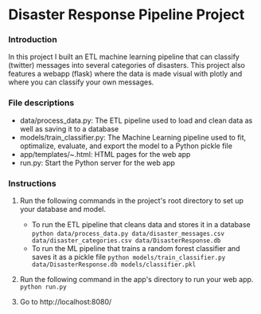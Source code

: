 # Disaster Response Pipeline Project

### Introduction

In this project I built an ETL machine learning pipeline that can classify (twitter) messages into several categories of disasters. This project also features a webapp (flask) where the data is made visual with plotly and where you can classify your own messages. 

### File descriptions

* data/process_data.py:  The ETL pipeline used to load and clean data as well as saving it to a database
* models/train_classifier.py: The Machine Learning pipeline used to fit, optimalize, evaluate, and export the model to a Python pickle file
* app/templates/~.html: HTML pages for the web app
* run.py: Start the Python server for the web app


### Instructions
1. Run the following commands in the project's root directory to set up your database and model.

    - To run the ETL pipeline that cleans data and stores it in a database
        `python data/process_data.py data/disaster_messages.csv data/disaster_categories.csv data/DisasterResponse.db`
    - To run the ML pipeline that trains a random forest classifier and saves it as a pickle file
        `python models/train_classifier.py data/DisasterResponse.db models/classifier.pkl`

2. Run the following command in the app's directory to run your web app.
    `python run.py`

3. Go to http://localhost:8080/
